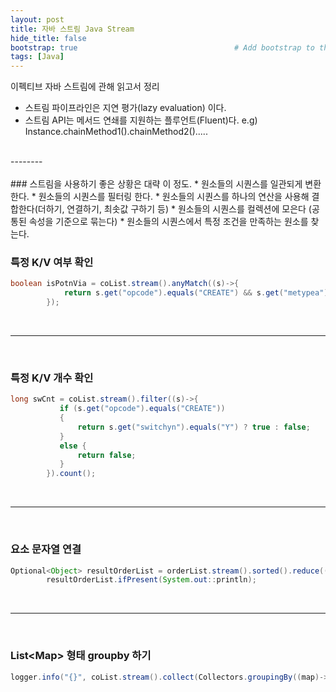 ```yaml
---
layout: post
title: 자바 스트림 Java Stream
hide_title: false 
bootstrap: true                                   # Add bootstrap to the page
tags: [Java]
---
```


이펙티브 자바 스트림에 관해 읽고서 정리
* 스트림 파이프라인은 지연 평가(lazy evaluation) 이다.
* 스트림 API는 메서드 연쇄를 지원하는 플루언트(Fluent)다. e.g) Instance.chainMethod1().chainMethod2()..... 
<br/>
--------
<br/>
<br/>
### 스트림을 사용하기 좋은 상황은 대략 이 정도.
* 원소들의 시퀀스를 일관되게 변환한다.
* 원소들의 시퀀스를 필터링 한다.
* 원소들의 시퀀스를 하나의 연산을 사용해 결합한다(더하기, 연결하기, 최솟값 구하기 등)
* 원소들의 시퀀스를 컬렉션에 모은다 (공통된 속성을 기준으로 묶는다)
* 원소들의 시퀀스에서 특정 조건을 만족하는 원소를 찾는다.

### 특정 K/V 여부 확인 

```java
boolean isPotnVia = coList.stream().anyMatch((s)->{
            return s.get("opcode").equals("CREATE") && s.get("metypea").toString().startsWith("P"); 
        });
```

<br/>

--------

<br/>

### 특정 K/V 개수 확인

```java
long swCnt = coList.stream().filter((s)->{
           if (s.get("opcode").equals("CREATE"))
           {
               return s.get("switchyn").equals("Y") ? true : false;
           }
           else {
               return false;
           }
        }).count();
```

<br/>

------

<br/>

### 요소 문자열 연결

```java
Optional<Object> resultOrderList = orderList.stream().sorted().reduce((s1, s2) -> s1 + ", " + s2);
        resultOrderList.ifPresent(System.out::println);
```

<br/>

-----

<br/>

### List\<Map\> 형태 groupby 하기

```java
logger.info("{}", coList.stream().collect(Collectors.groupingBy((map)-> map.get("opcode"))).entrySet());
```

</br>





